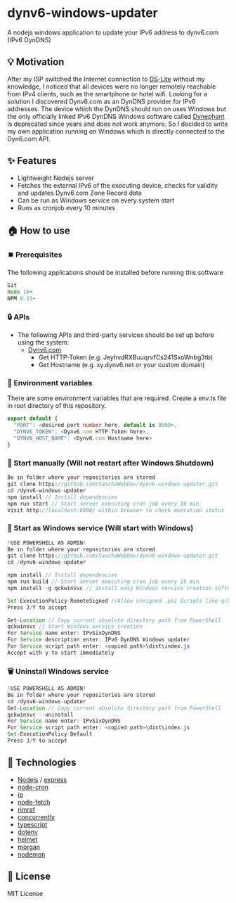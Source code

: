 # dynv6-windows-updater

A nodejs windows application to update your IPv6 address to dynv6.com (IPv6 DynDNS)

## 💡 Motivation

After my ISP switched the Internet connection to [DS-Lite](https://avm.de/service/wissensdatenbank/dok/FRITZ-Box-6690-Cable/1611_Was-ist-DS-Lite-und-wie-funktioniert-es) without my knowledge, I noticed that all devices were no longer remotely reachable from IPv4 clients, such as the smartphone or hotel wifi. Looking for a solution I discovered Dynv6.com as an DynDNS provider for IPv6 addresses. The device which the DynDNS should run on uses Windows but the only officially linked IPv6 DynDNS Windows software called [Dynephant](https://github.com/chriv/dynephant) is deprecated since years and does not work anymore. So I decided to write my own application running on Windows which is directly connected to the Dyn6.com API.

## ✨ Features

- Lightweight Nodejs server
- Fetches the external IPv6 of the executing device, checks for validity and updates Dynv6.com Zone Record data
- Can be run as Windows service on every system start
- Runs as cronjob every 10 minutes

## 🏠 How to use

### ⏹️ Prerequisites

The following applications should be installed before running this software

```javascript
Git
Node 16+
NPM 8.11+
```

### 🔒 APIs

- The following APIs and third-party services should be set up before using the system:
  - [Dynv6.com](https://dynv6.com)
    - Get HTTP-Token (e.g. JeyhvdRXBuuqrvfCs241SxoWnbg3tb)
    - Get Hostname (e.g. xy.dynv6.net or your custom domain)

### 🔧 Environment variables

There are some environment variables that are required. Create a env.ts file in root directory of this repository.

```typescript
export default {
  "PORT": <desired port number here, default is 8000>,
  "DYNV6_TOKEN": <Dynv6.com HTTP-Token here>,
  "DYNV6_HOST_NAME": <Dynv6.com Hostname here>
}
```

### 🐢 Start manually (Will not restart after Windows Shutdown)

```java
Be in folder where your repositories are stored
git clone https://github.com/SaschaWebDev/dynv6-windows-updater.git
cd /dynv6-windows-updater
npm install // Install dependencies
npm run start // Start server executing cron job every 10 min
Visit http://localhost:8000/ within browser to check execution status
```

### 🚀 Start as Windows service (Will start with Windows)

```java
!USE POWERSHELL AS ADMIN!
Be in folder where your repositories are stored
git clone https://github.com/SaschaWebDev/dynv6-windows-updater.git
cd /dynv6-windows-updater

npm install // Install dependencies
npm run build // Start server executing cron job every 10 min
npm install -g qckwinsvc // Install easy Windows service creation software

Set-ExecutionPolicy RemoteSigned //Allow unsigned .ps1 Scripts like qckwinsvc
Press J/Y to accept

Get-Location // Copy current absolute directory path from PowerShell
qckwinsvc // Start Windows service creation
For Service name enter: IPvSixDynDNS
For Service description enter: IPv6 DynDNS Windows updater
For Service script path enter: <copied path>\dist\index.js
Accept with y to start immediately
```

### 🗑️ Uninstall Windows service

```java
!USE POWERSHELL AS ADMIN!
Be in folder where your repositories are stored
cd /dynv6-windows-updater
Get-Location // Copy current absolute directory path from PowerShell
qckwinsvc --uninstall
For Service name enter: IPvSixDynDNS
For Service script path enter: <copied path>\dist\index.js
Set-ExecutionPolicy Default
Press J/Y to accept
```

## 🤖 Technologies

- [Nodejs](https://nodejs.org) / [express](https://expressjs.com)
- [node-cron](https://github.com/node-cron/node-cron)
- [ip](https://github.com/indutny/node-ip)
- [node-fetch](https://github.com/node-fetch/node-fetch)
- [rimraf](https://github.com/isaacs/rimraf)
- [concurrently](https://github.com/open-cli-tools/concurrently)
- [typescript](https://www.typescriptlang.org)
- [dotenv](https://github.com/motdotla/dotenv)
- [helmet](https://helmetjs.github.io)
- [morgan](https://github.com/expressjs/morgan)
- [nodemon](https://nodemon.io)

## 🔑 License

MIT License
